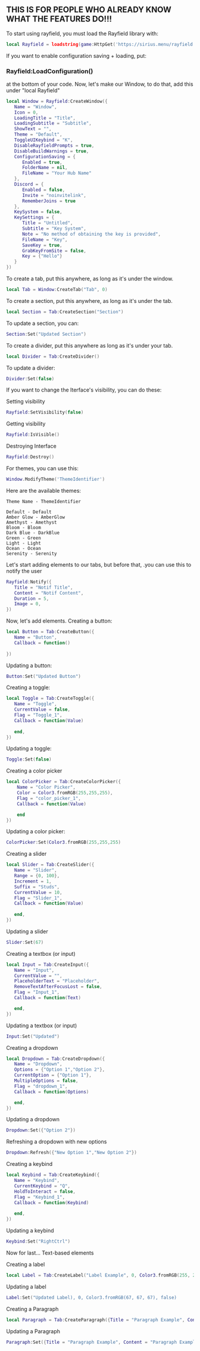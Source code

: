 ## THIS IS FOR PEOPLE WHO ALREADY KNOW WHAT THE FEATURES DO!!!

To start using rayfield, you must load the Rayfield library with:
```lua
local Rayfield = loadstring(game:HttpGet('https://sirius.menu/rayfield'))()
```
If you want to enable configuration saving + loading, put:
### Rayfield:LoadConfiguration()
at the bottom of your code.
Now, let's make our Window, to do that, add this under "local Rayfield"
```lua
local Window = Rayfield:CreateWindow({
   Name = "Window",
   Icon = 0,
   LoadingTitle = "Title",
   LoadingSubtitle = "Subtitle",
   ShowText = "",
   Theme = "Default",
   ToggleUIKeybind = "K",
   DisableRayfieldPrompts = true,
   DisableBuildWarnings = true,
   ConfigurationSaving = {
      Enabled = true,
      FolderName = nil,
      FileName = "Your Hub Name"
   },
   Discord = {
      Enabled = false,
      Invite = "noinvitelink",
      RememberJoins = true
   },
   KeySystem = false,
   KeySettings = {
      Title = "Untitled",
      Subtitle = "Key System",
      Note = "No method of obtaining the key is provided",
      FileName = "Key",
      SaveKey = true,
      GrabKeyFromSite = false,
      Key = {"Hello"}
   }
})
```

To create a tab, put this anywhere, as long as it's under the window.
```lua
local Tab = Window:CreateTab("Tab", 0)
```


To create a section, put this anywhere, as long as it's under the tab.
```lua
local Section = Tab:CreateSection("Section")
```
To update a section, you can:
```lua
Section:Set("Updated Section")
```
To create a divider, put this anywhere as long as it's under your tab.
```lua
local Divider = Tab:CreateDivider()
```
To update a divider:
```lua
Divider:Set(false)
```


If you want to change the Iterface's visibility, you can do these:

Setting visibility
```lua
Rayfield:SetVisibility(false)
```
Getting visibility
```lua
Rayfield:IsVisible()
```
Destroying Interface
```lua
Rayfield:Destroy()
```


For themes, you can use this:
```lua
Window.ModifyTheme('ThemeIdentifier')
```
Here are the available themes:
```
Theme Name - ThemeIdentifier

Default - Default
Amber Glow - AmberGlow
Amethyst - Amethyst
Bloom - Bloom
Dark Blue - DarkBlue
Green - Green
Light - Light
Ocean - Ocean
Serenity - Serenity
```
Let's start adding elements to our tabs, but before that, .you can use this to notify the user
```lua
Rayfield:Notify({
   Title = "Notif Title",
   Content = "Notif Content",
   Duration = 5,
   Image = 0,
})
```
Now, let's add elements.
Creating a button:
```lua
local Button = Tab:CreateButton({
   Name = "Button",
   Callback = function()
   
})
```
Updating a button:
```lua
Button:Set("Updated Button")
```

Creating a toggle:
```lua
local Toggle = Tab:CreateToggle({
   Name = "Toggle",
   CurrentValue = false,
   Flag = "Toggle_1",
   Callback = function(Value)
   
   end,
})
```
Updating a toggle:
```lua
Toggle:Set(false)
```

Creating a color picker
```lua
local ColorPicker = Tab:CreateColorPicker({
    Name = "Color Picker",
    Color = Color3.fromRGB(255,255,255),
    Flag = "color_picker_1",
    Callback = function(Value)

    end
})
```
Updating a color picker:
```lua
ColorPicker:Set(Color3.fromRGB(255,255,255)
```

Creating a slider
```lua
local Slider = Tab:CreateSlider({
   Name = "Slider",
   Range = {0, 100},
   Increment = 1,
   Suffix = "Studs",
   CurrentValue = 10,
   Flag = "Slider_1",
   Callback = function(Value)
   
   end,
})
```
Updating a slider
```lua
Slider:Set(67)
```

Creating a textbox (or input)
```lua
local Input = Tab:CreateInput({
   Name = "Input",
   CurrentValue = "",
   PlaceholderText = "Placeholder",
   RemoveTextAfterFocusLost = false,
   Flag = "Input_1",
   Callback = function(Text)

   end,
})
```
Updating a textbox (or input)
```lua
Input:Set("Updated")
```

Creating a dropdown
```lua
local Dropdown = Tab:CreateDropdown({
   Name = "Dropdown",
   Options = {"Option 1","Option 2"},
   CurrentOption = {"Option 1"},
   MultipleOptions = false,
   Flag = "dropdown_1",
   Callback = function(Options)

   end,
})
```
Updating a dropdown
```lua
Dropdown:Set({"Option 2"})
```
Refreshing a dropdown with new options
```lua
Dropdown:Refresh({"New Option 1","New Option 2"})
```

Creating a keybind
```lua
local Keybind = Tab:CreateKeybind({
   Name = "Keybind",
   CurrentKeybind = "Q",
   HoldToInteract = false,
   Flag = "Keybind_1",
   Callback = function(Keybind)
   
   end,
})
```
Updating a keybind
```lua
Keybind:Set("RightCtrl")
```


Now for last... Text-based elements

Creating a label
```lua
local Label = Tab:CreateLabel("Label Example", 0, Color3.fromRGB(255, 255, 255), false)
```
Updating a label
```lua
Label:Set("Updated Label), 0, Color3.fromRGB(67, 67, 67), false)
```
Creating a Paragraph
```lua
local Paragraph = Tab:CreateParagraph({Title = "Paragraph Example", Content = "Paragraph Example"})
```
Updating a Paragraph
```lua
Paragraph:Set({Title = "Paragraph Example", Content = "Paragraph Example"})
```
